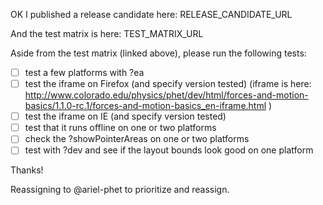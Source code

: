 OK I published a release candidate here:
RELEASE_CANDIDATE_URL

And the test matrix is here:
TEST_MATRIX_URL

Aside from the test matrix (linked above), please run the following tests:

- [ ] test a few platforms with ?ea
- [ ] test the iframe on Firefox (and specify version tested) (iframe is here: http://www.colorado.edu/physics/phet/dev/html/forces-and-motion-basics/1.1.0-rc.1/forces-and-motion-basics_en-iframe.html )
- [ ] test the iframe on IE (and specify version tested)
- [ ] test that it runs offline on one or two platforms
- [ ] check the ?showPointerAreas on one or two platforms
- [ ] test with ?dev and see if the layout bounds look good on one platform

Thanks!

Reassigning to @ariel-phet to prioritize and reassign.